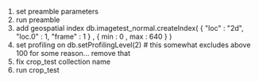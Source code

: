 1. set preamble parameters
2. run preamble
3. add geospatial index 
db.imagetest_normal.createIndex( { "loc" : "2d", "loc.0" : 1, "frame" : 1 } , { min : 0 , max :  640 } )
4. set profiling on db.setProfilingLevel(2) # this somewhat excludes above 100 for some reason... remove that
5. fix crop_test collection name
6. run crop_test
